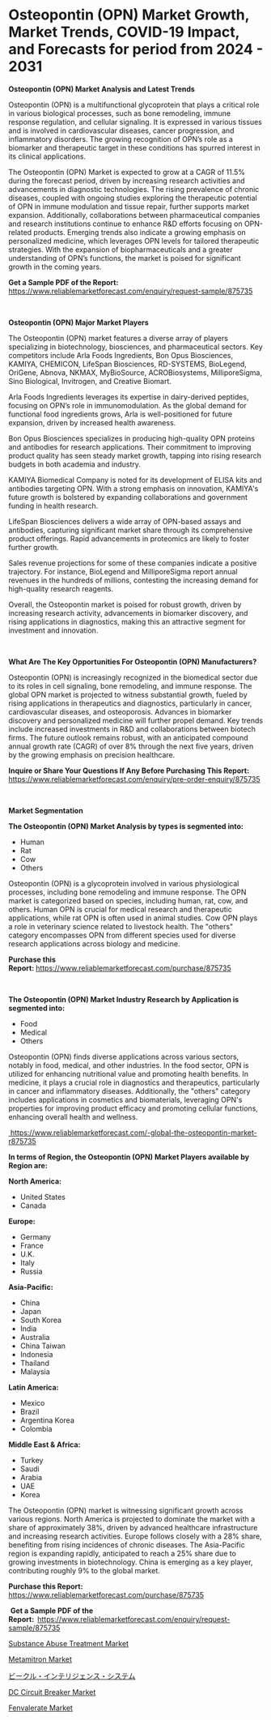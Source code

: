 <p><h1>Osteopontin (OPN) Market Growth, Market Trends, COVID-19 Impact, and Forecasts for period from 2024 - 2031</h1></p><p><strong>Osteopontin (OPN) Market Analysis and Latest Trends</strong></p>
<p><p>Osteopontin (OPN) is a multifunctional glycoprotein that plays a critical role in various biological processes, such as bone remodeling, immune response regulation, and cellular signaling. It is expressed in various tissues and is involved in cardiovascular diseases, cancer progression, and inflammatory disorders. The growing recognition of OPN’s role as a biomarker and therapeutic target in these conditions has spurred interest in its clinical applications.</p><p>The Osteopontin (OPN) Market is expected to grow at a CAGR of 11.5% during the forecast period, driven by increasing research activities and advancements in diagnostic technologies. The rising prevalence of chronic diseases, coupled with ongoing studies exploring the therapeutic potential of OPN in immune modulation and tissue repair, further supports market expansion. Additionally, collaborations between pharmaceutical companies and research institutions continue to enhance R&D efforts focusing on OPN-related products. Emerging trends also indicate a growing emphasis on personalized medicine, which leverages OPN levels for tailored therapeutic strategies. With the expansion of biopharmaceuticals and a greater understanding of OPN’s functions, the market is poised for significant growth in the coming years.</p></p>
<p><strong>Get a Sample PDF of the Report:&nbsp;</strong> <a href="https://www.reliablemarketforecast.com/enquiry/request-sample/875735">https://www.reliablemarketforecast.com/enquiry/request-sample/875735</a></p>
<p>&nbsp;</p>
<p><strong>Osteopontin (OPN) Major Market Players</strong></p>
<p><p>The Osteopontin (OPN) market features a diverse array of players specializing in biotechnology, biosciences, and pharmaceutical sectors. Key competitors include Arla Foods Ingredients, Bon Opus Biosciences, KAMIYA, CHEMICON, LifeSpan Biosciences, RD-SYSTEMS, BioLegend, OriGene, Abnova, NKMAX, MyBioSource, ACROBiosystems, MilliporeSigma, Sino Biological, Invitrogen, and Creative Biomart.</p><p>Arla Foods Ingredients leverages its expertise in dairy-derived peptides, focusing on OPN’s role in immunomodulation. As the global demand for functional food ingredients grows, Arla is well-positioned for future expansion, driven by increased health awareness.</p><p>Bon Opus Biosciences specializes in producing high-quality OPN proteins and antibodies for research applications. Their commitment to improving product quality has seen steady market growth, tapping into rising research budgets in both academia and industry.</p><p>KAMIYA Biomedical Company is noted for its development of ELISA kits and antibodies targeting OPN. With a strong emphasis on innovation, KAMIYA's future growth is bolstered by expanding collaborations and government funding in health research.</p><p>LifeSpan Biosciences delivers a wide array of OPN-based assays and antibodies, capturing significant market share through its comprehensive product offerings. Rapid advancements in proteomics are likely to foster further growth.</p><p>Sales revenue projections for some of these companies indicate a positive trajectory. For instance, BioLegend and MilliporeSigma report annual revenues in the hundreds of millions, contesting the increasing demand for high-quality research reagents.</p><p>Overall, the Osteopontin market is poised for robust growth, driven by increasing research activity, advancements in biomarker discovery, and rising applications in diagnostics, making this an attractive segment for investment and innovation.</p></p>
<p>&nbsp;</p>
<p><strong>What Are The Key Opportunities For Osteopontin (OPN) Manufacturers?</strong></p>
<p><p>Osteopontin (OPN) is increasingly recognized in the biomedical sector due to its roles in cell signaling, bone remodeling, and immune response. The global OPN market is projected to witness substantial growth, fueled by rising applications in therapeutics and diagnostics, particularly in cancer, cardiovascular diseases, and osteoporosis. Advances in biomarker discovery and personalized medicine will further propel demand. Key trends include increased investments in R&D and collaborations between biotech firms. The future outlook remains robust, with an anticipated compound annual growth rate (CAGR) of over 8% through the next five years, driven by the growing emphasis on precision healthcare.</p></p>
<p><strong>Inquire or Share Your Questions If Any Before Purchasing This Report:</strong> <a href="https://www.reliablemarketforecast.com/enquiry/pre-order-enquiry/875735">https://www.reliablemarketforecast.com/enquiry/pre-order-enquiry/875735</a></p>
<p>&nbsp;</p>
<p><strong>Market Segmentation</strong></p>
<p><strong>The Osteopontin (OPN) Market Analysis by types is segmented into:</strong></p>
<p><ul><li>Human</li><li>Rat</li><li>Cow</li><li>Others</li></ul></p>
<p><p>Osteopontin (OPN) is a glycoprotein involved in various physiological processes, including bone remodeling and immune response. The OPN market is categorized based on species, including human, rat, cow, and others. Human OPN is crucial for medical research and therapeutic applications, while rat OPN is often used in animal studies. Cow OPN plays a role in veterinary science related to livestock health. The "others" category encompasses OPN from different species used for diverse research applications across biology and medicine.</p></p>
<p><strong>Purchase this Report:&nbsp;</strong><a href="https://www.reliablemarketforecast.com/purchase/875735">https://www.reliablemarketforecast.com/purchase/875735</a></p>
<p>&nbsp;</p>
<p><strong>The Osteopontin (OPN) Market Industry Research by Application is segmented into:</strong></p>
<p><ul><li>Food</li><li>Medical</li><li>Others</li></ul></p>
<p><p>Osteopontin (OPN) finds diverse applications across various sectors, notably in food, medical, and other industries. In the food sector, OPN is utilized for enhancing nutritional value and promoting health benefits. In medicine, it plays a crucial role in diagnostics and therapeutics, particularly in cancer and inflammatory diseases. Additionally, the "others" category includes applications in cosmetics and biomaterials, leveraging OPN's properties for improving product efficacy and promoting cellular functions, enhancing overall health and wellness.</p></p>
<p><a href="https://www.reliablemarketforecast.com/-global-the-osteopontin-market-r875735">&nbsp;https://www.reliablemarketforecast.com/-global-the-osteopontin-market-r875735</a></p>
<p><strong>In terms of Region, the Osteopontin (OPN) Market Players available by Region are:</strong></p>
<p>
    <p> <strong> North America: </strong>
        <ul>
            <li>United States</li>
            <li>Canada</li>
        </ul>
        </p> 
    <p> <strong> Europe: </strong>
        <ul>
            <li>Germany</li>
            <li>France</li>
            <li>U.K.</li>
            <li>Italy</li>
            <li>Russia</li>
        </ul>
        </p> 
    <p> <strong> Asia-Pacific: </strong>
        <ul>
            <li>China</li>
            <li>Japan</li>
            <li>South Korea</li>
            <li>India</li>
            <li>Australia</li>
            <li>China Taiwan</li>
            <li>Indonesia</li>
            <li>Thailand</li>
            <li>Malaysia</li>
        </ul>
        </p> 
    <p> <strong> Latin America: </strong>
        <ul>
            <li>Mexico</li>
            <li>Brazil</li>
            <li>Argentina Korea</li>
            <li>Colombia</li>
        </ul>
        </p> 
    <p> <strong> Middle East & Africa: </strong>
        <ul>
            <li>Turkey</li>
            <li>Saudi</li>
            <li>Arabia</li>
            <li>UAE</li>
            <li>Korea</li>
        </ul>
    </p>
    </p>
<p><p>The Osteopontin (OPN) market is witnessing significant growth across various regions. North America is projected to dominate the market with a share of approximately 38%, driven by advanced healthcare infrastructure and increasing research activities. Europe follows closely with a 28% share, benefiting from rising incidences of chronic diseases. The Asia-Pacific region is expanding rapidly, anticipated to reach a 25% share due to growing investments in biotechnology. China is emerging as a key player, contributing roughly 9% to the global market.</p></p>
<p><strong>Purchase this Report: </strong><a href="https://www.reliablemarketforecast.com/purchase/875735">https://www.reliablemarketforecast.com/purchase/875735</a></p>
<p>&nbsp;<strong>Get a Sample PDF of the Report:&nbsp;&nbsp;</strong><a href="https://www.reliablemarketforecast.com/enquiry/request-sample/875735">https://www.reliablemarketforecast.com/enquiry/request-sample/875735</a></p>
<p><strong></strong></p>
<p><p><a href="https://www.linkedin.com/pulse/substance-abuse-treatment-market-size-share-competitive-5x1rc?trackingId=tmXjllDHRDOLrR5U2xUSvQ%3D%3D">Substance Abuse Treatment Market</a></p><p><a href="https://issuu.com/reportprime-2/docs/metamitron-market-size-2030.pptx_27a9d97d7753d2">Metamitron Market</a></p><p><a href="https://medium.com/@billyarton5656871/vehicle-intelligence-system-market-%E3%81%AE%E3%82%B0%E3%83%AD%E3%83%BC%E3%83%90%E3%83%AB%E5%B8%82%E5%A0%B4%E6%A6%82%E8%A6%81%E3%81%AF-%E4%B8%96%E7%95%8C%E3%81%8A%E3%82%88%E3%81%B3%E4%B8%BB%E8%A6%81%E5%B8%82%E5%A0%B4%E3%81%AB%E3%81%8A%E3%81%91%E3%82%8B%E6%A5%AD%E7%95%8C%E3%81%AB%E5%BD%B1%E9%9F%BF%E3%82%92%E4%B8%8E%E3%81%88%E3%82%8B%E4%B8%BB%E8%A6%81%E3%81%AA%E3%83%88%E3%83%AC%E3%83%B3%E3%83%89%E3%81%AB%E3%81%A4%E3%81%84%E3%81%A6-%E7%8B%AC%E8%87%AA%E3%81%AE%E8%A6%96%E7%82%B9%E3%82%92%E6%8F%90%E4%BE%9B%E3%81%97%E3%81%BE%E3%81%99-87e6e7cbba9f?postPublishedType=initial">ビークル・インテリジェンス・システム</a></p><p><a href="https://medium.com/@ryan.bell8967/the-dc-circuit-breaker-market-is-experiencing-higher-than-anticipated-demand-compared-to-c20fe5c3e99a">DC Circuit Breaker Market</a></p><p><a href="https://issuu.com/reportprime-2/docs/fenvalerate-market-size-2030.pptx_680970138aea8b">Fenvalerate Market</a></p></p>